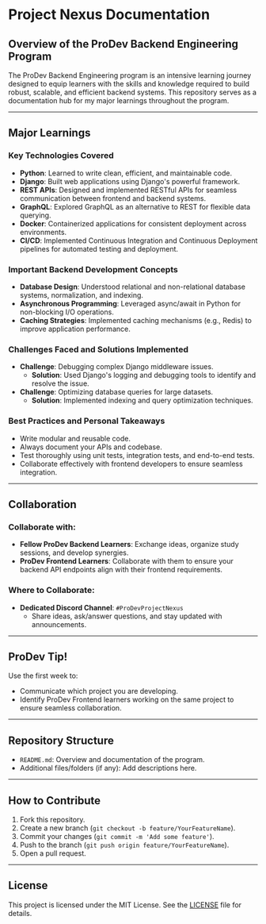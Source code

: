 # Project Nexus Documentation

## Overview of the ProDev Backend Engineering Program
The ProDev Backend Engineering program is an intensive learning journey designed to equip learners with the skills and knowledge required to build robust, scalable, and efficient backend systems. This repository serves as a documentation hub for my major learnings throughout the program.

---

## Major Learnings

### Key Technologies Covered
- **Python**: Learned to write clean, efficient, and maintainable code.
- **Django**: Built web applications using Django's powerful framework.
- **REST APIs**: Designed and implemented RESTful APIs for seamless communication between frontend and backend systems.
- **GraphQL**: Explored GraphQL as an alternative to REST for flexible data querying.
- **Docker**: Containerized applications for consistent deployment across environments.
- **CI/CD**: Implemented Continuous Integration and Continuous Deployment pipelines for automated testing and deployment.

### Important Backend Development Concepts
- **Database Design**: Understood relational and non-relational database systems, normalization, and indexing.
- **Asynchronous Programming**: Leveraged async/await in Python for non-blocking I/O operations.
- **Caching Strategies**: Implemented caching mechanisms (e.g., Redis) to improve application performance.

### Challenges Faced and Solutions Implemented
- **Challenge**: Debugging complex Django middleware issues.
  - **Solution**: Used Django's logging and debugging tools to identify and resolve the issue.
- **Challenge**: Optimizing database queries for large datasets.
  - **Solution**: Implemented indexing and query optimization techniques.

### Best Practices and Personal Takeaways
- Write modular and reusable code.
- Always document your APIs and codebase.
- Test thoroughly using unit tests, integration tests, and end-to-end tests.
- Collaborate effectively with frontend developers to ensure seamless integration.

---

## Collaboration

### Collaborate with:
- **Fellow ProDev Backend Learners**: Exchange ideas, organize study sessions, and develop synergies.
- **ProDev Frontend Learners**: Collaborate with them to ensure your backend API endpoints align with their frontend requirements.

### Where to Collaborate:
- **Dedicated Discord Channel**: `#ProDevProjectNexus`
  - Share ideas, ask/answer questions, and stay updated with announcements.

---

## ProDev Tip!
Use the first week to:
- Communicate which project you are developing.
- Identify ProDev Frontend learners working on the same project to ensure seamless collaboration.

---

## Repository Structure
- `README.md`: Overview and documentation of the program.
- Additional files/folders (if any): Add descriptions here.

---

## How to Contribute
1. Fork this repository.
2. Create a new branch (`git checkout -b feature/YourFeatureName`).
3. Commit your changes (`git commit -m 'Add some feature'`).
4. Push to the branch (`git push origin feature/YourFeatureName`).
5. Open a pull request.

---

## License
This project is licensed under the MIT License. See the [LICENSE](LICENSE) file for details.
